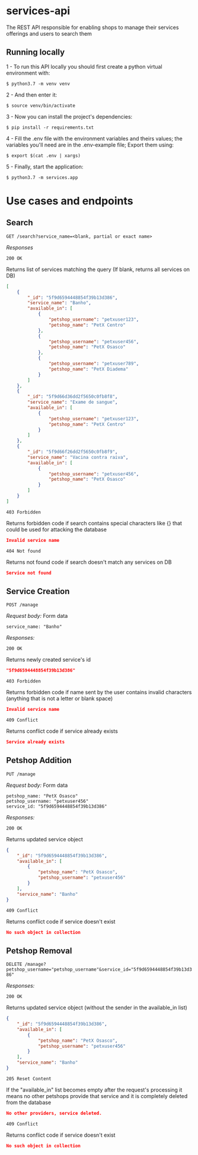 # services-api
The REST API responsible for enabling shops to manage their services offerings and users to search them

## Running locally ##

1 - To run this API locally you should first create a python virtual environment with:

```
$ python3.7 -m venv venv
```

2 - And then enter it:

```
$ source venv/bin/activate
```

3 - Now you can install the project's dependencies:

```
$ pip install -r requirements.txt
```

4 - Fill the .env file with the environment variables and theirs values; the variables you'll need are in the .env-example file; Export them using:

```
$ export $(cat .env | xargs)
```

5 - Finally, start the application:

```
$ python3.7 -m services.app
```

# Use cases and endpoints #

## Search ##
`GET /search?service_name=<blank, partial or exact name>` 

*Responses*

`200 OK`

Returns list of services matching the query (If blank, returns all services on DB)

```JSON
[
    {
        "_id": "5f9d6594448854f39b13d386",
        "service_name": "Banho",
        "available_in": [
            {
                "petshop_username": "petxuser123",
                "petshop_name": "PetX Centro"
            },
            {
                "petshop_username": "petxuser456",
                "petshop_name": "PetX Osasco"
            },
            {
                "petshop_username": "petxuser789",
                "petshop_name": "PetX Diadema"
            }
        ]
    },
    {
        "_id": "5f9d66d36dd2f5650c0fb8f8",
        "service_name": "Exame de sangue",
        "available_in": [
            {
                "petshop_username": "petxuser123",
                "petshop_name": "PetX Centro"
            }
        ]
    },
    {
        "_id": "5f9d66f26dd2f5650c0fb8f9",
        "service_name": "Vacina contra raiva",
        "available_in": [
            {
                "petshop_username": "petxuser456",
                "petshop_name": "PetX Osasco"
            }
        ]
    }
]
```

`403 Forbidden`

Returns forbidden code if search contains special characters like {} that could be used for attacking the database

```JSON
Invalid service name
```

`404 Not found`

Returns not found code if search doesn't match any services on DB

```JSON
Service not found
```

## Service Creation ##
`POST /manage`

*Request body:*
Form data
```
service_name: "Banho"
```

*Responses:*

`200 OK`

Returns newly created service's id

```JSON
"5f9d6594448854f39b13d386"
```

`403 Forbidden`

Returns forbidden code if name sent by the user contains invalid characters (anything that is not a letter or blank space) 

```JSON
Invalid service name
```

`409 Conflict`

Returns conflict code if service already exists

```JSON
Service already exists
```

## Petshop Addition ##
`PUT /manage`

*Request body:*
Form data
```
petshop_name: "PetX Osasco"
petshop_username: "petxuser456"
service_id: "5f9d6594448854f39b13d386"
```

*Responses:*

`200 OK`

Returns updated service object

```JSON
{
    "_id": "5f9d6594448854f39b13d386",
    "available_in": [
        {
            "petshop_name": "PetX Osasco",
            "petshop_username": "petxuser456"
        }
    ],
    "service_name": "Banho"
}
```

`409 Conflict`

Returns conflict code if service doesn't exist

```JSON
No such object in collection
```

## Petshop Removal ##
`DELETE /manage?petshop_username="petshop_username"&service_id="5f9d6594448854f39b13d386"`

*Responses:*

`200 OK`

Returns updated service object (without the sender in the available_in list)

```JSON
{
    "_id": "5f9d6594448854f39b13d386",
    "available_in": [
        {
            "petshop_name": "PetX Osasco",
            "petshop_username": "petxuser456"
        }
    ],
    "service_name": "Banho"
}
```

`205 Reset Content`

If the "available_in" list becomes empty after the request's processing it means no other petshops provide that service and it is completely deleted from the database

```JSON
No other providers, service deleted.
```

`409 Conflict`

Returns conflict code if service doesn't exist

```JSON
No such object in collection
```
